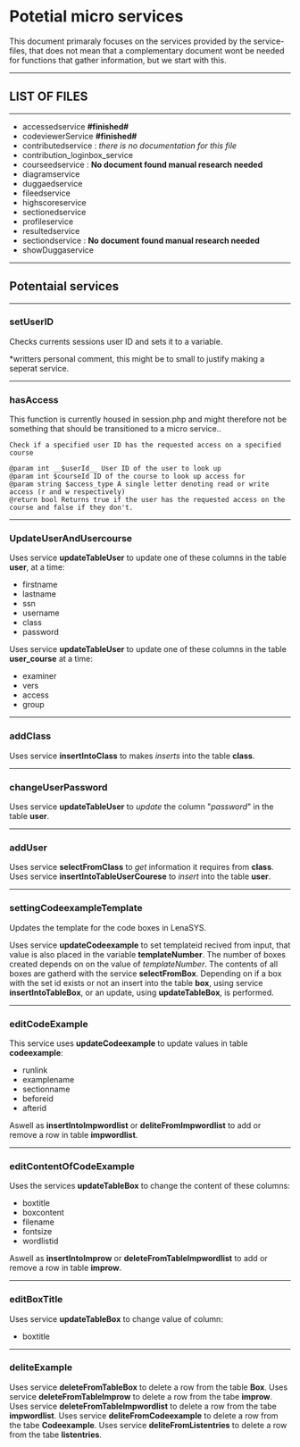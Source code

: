 # Potetial micro services

This document primaraly focuses on the services provided by the service-files, that does not mean that a complementary document wont be needed for functions that gather information, but we start with this.

---
## LIST OF FILES
---
- accessedservice __#finished#__
- codeviewerService __#finished#__
- contributedservice : _there is no documentation for this file_
- contribution_loginbox_service
- courseedservice : __No document found manual research needed__  
- diagramservice
- duggaedservice
- fileedservice
- highscoreservice
- sectionedservice
- profileservice 
- resultedservice
- sectiondservice : __No document found manual research needed__  
- showDuggaservice

---
## Potentaial services 
---

### setUserID

Checks currents sessions user ID and sets it to a variable.  

*writters personal comment, this might be to small to justify making a seperat service. 

---




### hasAccess

This function is currently housed in session.php and might therefore not be something that should be transitioned to a micro service..

```
Check if a specified user ID has the requested access on a specified course

@param int __$userId__ User ID of the user to look up
@param int $courseId ID of the course to look up access for
@param string $access_type A single letter denoting read or write access (r and w respectively)
@return bool Returns true if the user has the requested access on the course and false if they don't.
```
---





### UpdateUserAndUsercourse
Uses service __updateTableUser__ to update one of these columns in the table __user__, at a time:
- firstname
- lastname
- ssn
- username
- class
- password 

Uses service __updateTableUser__ to update one of these columns in the table __user_course__ at a time:
- examiner
- vers
- access
- group

---






### addClass
Uses service __insertIntoClass__ to makes _inserts_ into the table __class__.

---



### changeUserPassword
Uses service __updateTableUser__ to _update_ the column "_password_" in the table __user__. 

---



### addUser
Uses service __selectFromClass__ to _get_ information it requires from __class__.
Uses service __insertIntoTableUserCourese__ to _insert_ into the table __user__.

---






### settingCodeexampleTemplate
Updates the template for the code boxes in LenaSYS.

Uses service __updateCodeexample__ to set templateid recived from input, that value is also placed in the variable __templateNumber__. 
The number of boxes created depends on on the value of _templateNumber_. 
The contents of all boxes are gatherd with the service __selectFromBox__.
Depending on if a box with the set id exists or not an insert into the table __box__, using service __insertIntoTableBox__, or an update, using __updateTableBox__, is performed. 

---






### editCodeExample
This service uses __updateCodeexample__ to update values in table __codeexample__:
- runlink
- examplename
- sectionname
- beforeid
- afterid

Aswell as __insertIntoImpwordlist__ or __deliteFromImpwordlist__ to add or remove a row in table __impwordlist__.

---









### editContentOfCodeExample
Uses the services __updateTableBox__ to change the content of these columns:
- boxtitle
- boxcontent
- filename
- fontsize
- wordlistid

Aswell as __insertIntoImprow__ or __deleteFromTableImpwordlist__ to add or remove a row in table __improw__.




---
### editBoxTitle
Uses service __updateTableBox__ to change value of column: 
- boxtitle




---
### deliteExample
Uses service __deleteFromTableBox__ to delete a row from the table __Box__.
Uses service __deleteFromTableImprow__ to delete a row from the tabe __improw__.
Uses service __deleteFromTableImpwordlist__ to delete a row from the tabe __impwordlist__.
Uses service __deliteFromCodeexample__ to delete a row from the tabe __Codeexample__.
Uses service __deliteFromListentries__ to delete a row from the tabe __listentries__.
